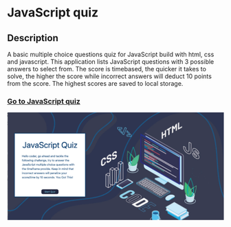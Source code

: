 # JavaScript quiz

## Description

A basic multiple choice questions quiz for JavaScript build with html, css and javascript.
This application lists JavaScript questions with 3 possible answers to select from.
The score is timebased, the quicker it takes to solve, the higher the score while incorrect answers will deduct 10 points from the score.
The highest scores are saved to local storage.

### [Go to JavaScript quiz](https://github.com/hcs847/quiz)

![](js-quiz.png)


